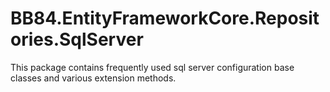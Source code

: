 # BB84.EntityFrameworkCore.Repositories.SqlServer

This package contains frequently used sql server configuration base classes and various extension methods.